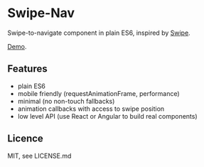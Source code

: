 # Swipe-Nav
Swipe-to-navigate component in plain ES6, inspired by [Swipe](https://github.com/lyfeyaj/swipe).

[Demo](https://hoeck.github.io/swipe-nav).

## Features

* plain ES6
* mobile friendly (requestAnimationFrame, performance)
* minimal (no non-touch fallbacks)
* animation callbacks with access to swipe position
* low level API (use React or Angular to build real components)

## Licence

MIT, see LICENSE.md
